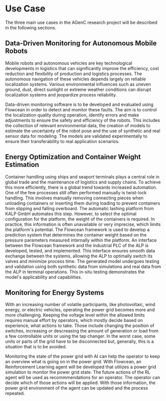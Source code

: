 # Use Case

The three main use cases in the AGenC research project will be described in the following sections.

## Data-Driven Monitoring for Autonomous Mobile Robots

Mobile robots and autonomous vehicles are key technological developments in logistics that can significantly improve the efficiency, cost reduction and flexibility of production and logistics processes.
The autonomous navigation of these vehicles depends largely on reliable localization systems.
Various environmental influences such as uneven ground, dust, direct sunlight or extreme weather conditions can disrupt localization systems and jeopardize process reliability.

Data-driven monitoring software is to be developed and evaluated using Flowcean in order to detect and monitor these faults.
The aim is to control the localization quality during operation, identify errors and make adjustments to ensure the safety and efficiency of the robots.
This includes the collection of relevant environmental data, the creation of models to estimate the uncertainty of the robot pose and the use of synthetic and real sensor data for modeling.
The models are validated experimentally to ensure their transferability to real application scenarios.

## Energy Optimization and Container Weight Estimation

Container handling using ships and seaport terminals plays a central role in global trade and the maintenance of logistics and supply chains.
To achieve this more efficiently, there is a global trend towards increased automation.
One of the few processes still often performed manually is twist-lock handling.
This involves manually removing connecting pieces when unloading containers or inserting them during loading to prevent containers from slipping and falling overboard.
The automatic lashing platform from KALP GmbH automates this step.
However, to select the optimal configuration for the platform, the weight of the containers is required.
In practice, this information is often unavailable or very imprecise, which limits the platform's potential.
The Flowcean framework is used to develop a prediction system that determines the container weight based on the pressure parameters measured internally within the platform.
An interface between the Flowcean framework and the industrial PLC of the ALP is developed, tested, and implemented.
This interface ensures smooth data exchange between the systems, allowing the ALP to optimally switch its valves and minimize process time.
The generated model undergoes testing and validation using both synthetic data from simulations and real data from the ALP in terminal operations.
This in-situ testing demonstrates the model's applicability and capabilities.

## Monitoring for Energy Systems

With an increasing number of volatile participants, like photovoltaic, wind energy, or electric vehicles, operating the power grid becomes more and more challenging.
Keeping the voltage level within the allowed limits requires manual effort by operators, which mostly decide based on experience, what actions to take.
Those include changing the position of switches, increasing or descreasing the amount of generation or load from a few controllable units or using the tap changer.
In the worst case, some units or parts of the grid have to be disconnected but, generally, this is a situation that is to be avoided.

Monitoring the state of the power grid with AI can help the operator to keep an overview what is going on in the power grid.
With Flowcean, an Reinforcement Learning agent will be developed that utilizes a power grid simulation to monitor the power grid state.
The future actions of the RL agent will be used as recommmendations for an operator.
The operator can decide which of those actions will be applied.
With those information, the power grid environment of the agent can be updated and the process repeated.